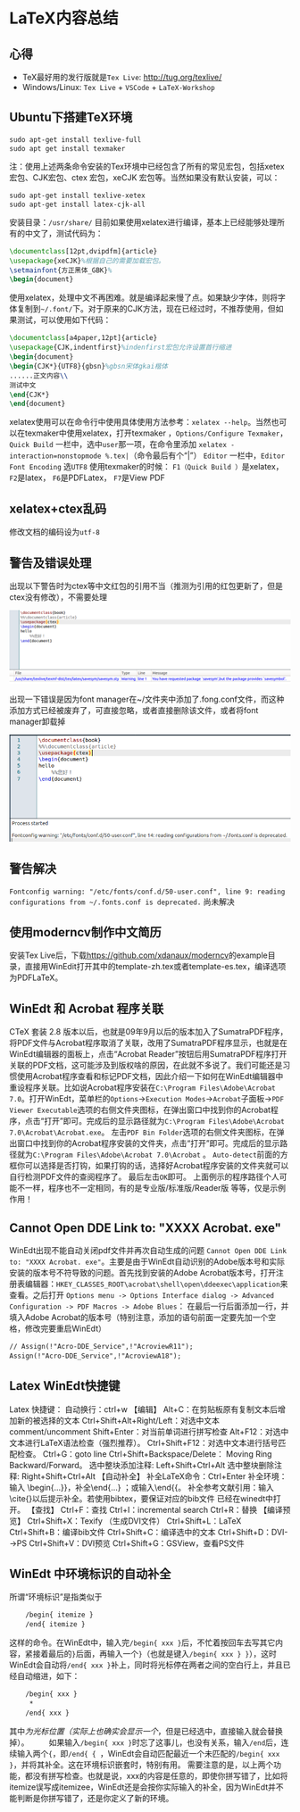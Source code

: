 # LaTeX内容总结

## 心得

* TeX最好用的发行版就是`Tex Live`: <http://tug.org/texlive/>
* Windows/Linux: `Tex Live` + `VSCode` + `LaTeX-Workshop`

## Ubuntu下搭建TeX环境

```shell
sudo apt-get install texlive-full
sudo apt get install texmaker
```

注：使用上述两条命令安装的Tex环境中已经包含了所有的常见宏包，包括xetex宏包、CJK宏包、ctex 宏包，xeCJK 宏包等。当然如果没有默认安装，可以：

```shell
sudo apt-get install texlive-xetex
sudo apt-get install latex-cjk-all
```

安装目录：`/usr/share/`
目前如果使用xelatex进行编译，基本上已经能够处理所有的中文了，测试代码为：

```LaTeX
\documentclass[12pt,dvipdfm]{article}
\usepackage{xeCJK}%根据自己的需要加载宏包。
\setmainfont{方正黑体_GBK}%
\begin{document}
```

使用xelatex，处理中文不再困难。就是编译起来慢了点。如果缺少字体，则将字体复制到`~/.font/`下。对于原来的CJK方法，现在已经过时，不推荐使用，但如果测试，可以使用如下代码：

```LaTeX
\documentclass[a4paper,12pt]{article}
\usepackage{CJK,indentfirst}%indenfirst宏包允许设置首行缩进
\begin{document}
\begin{CJK*}{UTF8}{gbsn}%gbsn宋体gkai楷体
......正文内容\\
测试中文
\end{CJK*}
\end{document}
```

xelatex使用可以在命令行中使用具体使用方法参考：`xelatex --help`。当然也可以在texmaker中使用xelatex，打开texmaker ，`Options/Configure Texmaker`，`Quick Build` 一栏中，选中`user`那一项，在命令里添加
`xelatex -interaction=nonstopmode %.tex|`（命令最后有个“|”）
`Editor` 一栏中，`Editor Font Encoding` 选`UTF8`
使用texmaker的时候：
`F1（Quick Build ）`是xelatex，`F2`是latex， `F6`是PDFLatex， `F7`是View PDF

## xelatex+ctex乱码

修改文档的编码设为`utf-8`

## 警告及错误处理

出现以下警告时为ctex等中文红包的引用不当（推测为引用的红包更新了，但是ctex没有修改），不需要处理

![](https://raw.githubusercontent.com/jiangxincode/PicGo/master/611264-20160521143147826-659839984.png)

出现一下错误是因为font manager在~/文件夹中添加了.fong.conf文件，而这种添加方式已经被废弃了，可直接忽略，或者直接删除该文件，或者将font manager卸载掉

![](https://raw.githubusercontent.com/jiangxincode/PicGo/master/611264-20160521143205373-1911794757.png)

## 警告解决

`Fontconfig warning: "/etc/fonts/conf.d/50-user.conf", line 9: reading configurations from ~/.fonts.conf is deprecated.`
尚未解决

## 使用moderncv制作中文简历

安装Tex Live后，下载<https://github.com/xdanaux/moderncv>的example目录，直接用WinEdit打开其中的template-zh.tex或者template-es.tex，编译选项为PDFLaTeX。

## WinEdt 和 Acrobat 程序关联

CTeX 套装 2.8 版本以后，也就是09年9月以后的版本加入了SumatraPDF程序，将PDF文件与Acrobat程序取消了关联，改用了SumatraPDF程序显示，也就是在WinEdt编辑器的面板上，点击“Acrobat Reader”按钮后用SumatraPDF程序打开关联的PDF文档，这可能涉及到版权啥的原因，在此就不多说了。我们可能还是习惯使用Acrobat程序查看和标记PDF文档，因此介绍一下如何在WinEdt编辑器中重设程序关联。比如说Acrobat程序安装在`C:\Program Files\Adobe\Acrobat 7.0`。打开WinEdt，菜单栏的`Options`->`Execution Modes`->`Acrobat`子面板->`PDF Viewer Executable`选项的右侧文件夹图标，在弹出窗口中找到你的Acrobat程序，点击“打开”即可。完成后的显示路径就为`C:\Program Files\Adobe\Acrobat 7.0\Acrobat\Acrobat.exe`。
左击`PDF Bin Folder`选项的右侧文件夹图标，在弹出窗口中找到你的Acrobat程序安装的文件夹，点击“打开”即可。完成后的显示路径就为`C:\Program Files\Adobe\Acrobat 7.0\Acrobat` 。
`Auto-detect`前面的方框你可以选择是否打钩，如果打钩的话，选择好Acrobat程序安装的文件夹就可以自行检测PDF文件的查阅程序了。
最后左击`OK`即可。
上面例示的程序路径个人可能不一样，程序也不一定相同，有的是专业版/标准版/Reader版 等等，仅是示例作用！

## Cannot Open DDE Link to: "XXXX Acrobat. exe"

WinEdt出现不能自动关闭pdf文件并再次自动生成的问题 `Cannot Open DDE Link to: "XXXX Acrobat. exe"`。主要是由于WinEdt自动识别的Adobe版本号和实际安装的版本号不符导致的问题。首先找到安装的Adobe Acrobat版本号，打开注册表编辑器：`HKEY_CLASSES_ROOT\acrobat\shell\open\ddeexec\application`来查看。之后打开 `Options menu -> Options Interface dialog -> Advanced Configuration -> PDF Macros -> Adobe Blues`：
在最后一行后面添加一行，并填入Adobe Acrobat的版本号（特别注意，添加的语句前面一定要先加一个空格，修改完要重启WinEdt）

```LaTeX
// Assign(!"Acro-DDE_Service",!"AcroviewR11");
Assign(!"Acro-DDE_Service",!"AcroviewA18");
```

## Latex WinEdt快捷键

Latex 快捷键：
自动换行：ctrl+w
【编辑】
Alt+C：在剪贴板原有复制文本后增加新的被选择的文本
Ctrl+Shift+Alt+Right/Left：对选中文本comment/uncomment
Shift+Enter：对当前单词进行拼写检查
Alt+F12：对选中文本进行LaTeX语法检查（强烈推荐）。
Ctrl+Shift+F12：对选中文本进行括号匹配检查。
Ctrl+G：goto line
Ctrl+Shift+Backspace/Delete： Moving Ring Backward/Forward。
选中整块添加注释: Left+Shift+Ctrl+Alt
选中整块删除注释: Right+Shift+Ctrl+Alt
【自动补全】
补全LaTeX命令：Ctrl+Enter
补全环境：输入
\begin{...}}，补全\end{...}
；或输入\end{{。
补全参考文献引用：输入\cite{}以后提示补全。若使用bibtex，要保证对应的bib文件
已经在winedt中打开。
【查找】
Ctrl+F：查找
Ctrl+I：incremental search
Ctrl+R：替换
【编译预览】
Ctrl+Shift+X：Texify （生成DVI文件）
Ctrl+Shift+L：LaTeX
Ctrl+Shift+B：编译bib文件
Ctrl+Shift+C：编译选中的文本
Ctrl+Shift+D：DVI-->PS
Ctrl+Shift+V：DVI预览
Ctrl+Shift+G：GSView，查看PS文件

## WinEdt 中环境标识的自动补全

所谓“环境标识”是指类似于

```LaTeX
    /begin{ itemize }
    /end{ itemize }
```

这样的命令。在WinEdt中，输入完`/begin{ xxx }`后，不忙着按回车去写其它内容，紧接着最后的`}`后面，再输入一个`}`（也就是键入`/begin{ xxx } }`），这时WinEdt会自动将`/end{ xxx }`补上，同时将光标停在两者之间的空白行上，并且已经自动缩进，如下：

```LaTeX
    /begin{ xxx }
     *
    /end{ xxx }
```

其中*为光标位置（实际上也确实会显示一个*，但是已经选中，直接输入就会替换掉）。
　　
如果输入`/begin{ xxx }`时忘了这事儿，也没有关系，输入`/end`后，连续输入两个`{`，即`/end{ { `，WinEdt会自动匹配最近一个未匹配的`/begin{ xxx }`，并将其补全。这在环境标识嵌套时，特别有用。
需要注意的是，以上两个功能，都没有拼写检查。也就是说，xxx的内容是任意的，即使你拼写错了，比如将itemize误写成itemizee，WinEdt还是会按你实际输入的补全，因为WinEdt并不能判断是你拼写错了，还是你定义了新的环境。
